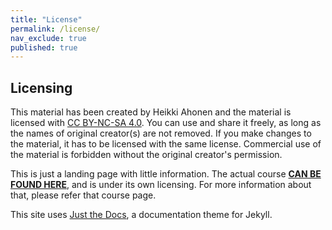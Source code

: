 ```yaml
---
title: "License"
permalink: /license/
nav_exclude: true
published: true
---
```


## Licensing

This material has been created by Heikki Ahonen and the material is licensed with [CC BY-NC-SA 4.0](https://creativecommons.org/licenses/by-nc-sa/4.0/deed). You can use and share it freely, as long as the names of original creator(s) are not removed. If you make changes to the material, it has to be licensed with the same license. Commercial use of the material is forbidden without the original creator's permission.

This is just a landing page with little information. The actual course [**CAN BE FOUND HERE**](https://fullstackopen.com/en), and is under its own licensing. For more information about that, please refer that course page.

This site uses [Just the Docs](https://github.com/pmarsceill/just-the-docs), a documentation theme for Jekyll.